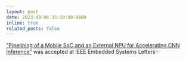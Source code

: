 ```yaml
---
layout: post
date: 2023-08-06 15:59:00-0400
inline: true
related_posts: false
---
```

<a href="https://doi.org/10.1109/LES.2023.3305016">"Pipelining of a Mobile SoC and an External NPU for Accelerating CNN Inference"</a> was accepted at IEEE Embedded Systems Letters:sparkles:

